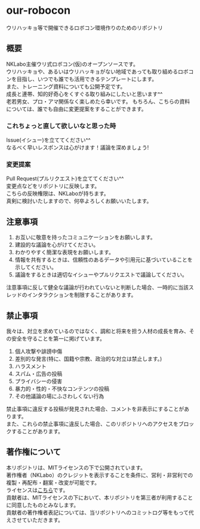 # our-robocon
ウリハッキョ等で開催できるロボコン環境作りのためのリポジトリ

## 概要

NKLabo主催ウリ式ロボコン(仮)のオープンソースです。  
ウリハッキョや、あるいはウリハッキョがない地域であっても取り組めるロボコンを目指し、いつでも誰でも活用できるテンプレートにします。  
また、トレーニング資料についても公開予定です。  
成長と連帯、知的好奇心をくすぐる取り組みにしたいと思います^^  
老若男女、プロ・アマ関係なく楽しめたら幸いです。 
もちろん、こちらの資料については、誰でも自由に変更提案をすることができます。   


### これちょっと直して欲しいなと思った時
Issue(イシュー)を立ててください^^  
なるべく早いレスポンスは心がけます！議論を深めましょう!

### 変更提案
Pull Request(プルリクエスト)を立ててください^^  
変更点などをリポジトリに反映します。  
こちらの反映権限は、NKLaboが持ちます。  
真剣に検討いたしますので、何卒よろしくお願いいたします。

## 注意事項

1. お互いに敬意を持ったコミュニケーションをお願いします。
2. 建設的な議論を心がけてください。
3. わかりやすく簡潔な表現をお願いします。
4. 情報を共有するときは、信頼性のあるデータや引用元に基づいていることを示してください。
5. 議論をするときは適切なイシューやプルリクエストで議論してください。

注意事項に反して健全な議論が行われていないと判断した場合、一時的に当該スレッドのインタラクションを制限することがあります。  

## 禁止事項

我々は、対立を求めているのではなく、調和と将来を担う人材の成長を育み、その安全を守ることを第一に掲げています。  

1. 個人攻撃や誹謗中傷
2. 差別的な発言(特に、国籍や宗教、政治的な対立は禁止します。)
3. ハラスメント
4. スパム・広告の投稿
5. プライバシーの侵害
6. 暴力的・性的・不快なコンテンツの投稿
7. その他議論の場にふさわしくない行為

禁止事項に違反する投稿が発見された場合、コメントを非表示にすることがあります。  
また、これらの禁止事項に違反した場合、このリポジトリへのアクセスをブロックすることがあります。

## 著作権について
本リポジトリは、MITライセンスの下で公開されています。  
著作権者（NKLabo）のクレジットを表示することを条件に、営利・非営利での複製・再配布・翻案・改変が可能です。   
ライセンスは[こちら](/LICENSE)です。  
貢献者は、MITライセンスの下において、本リポジトリを第三者が利用することに同意したものとみなします。  
貢献者の著作権者表記については、当リポジトリへのコミットログ等をもって代えさせていただきます。  
